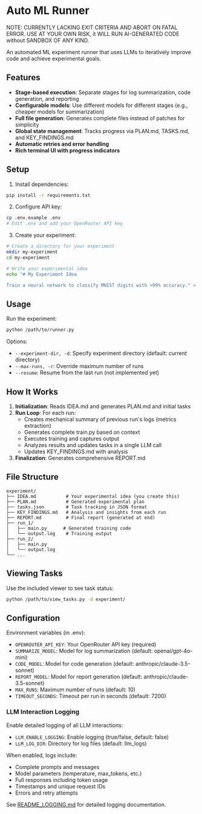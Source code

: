 # Auto ML Runner

NOTE: CURRENTLY LACKING EXIT CRITERIA AND ABORT ON FATAL ERROR.
USE AT YOUR OWN RISK, it WILL RUN AI-GENERATED CODE without SANDBOX OF ANY KIND.

An automated ML experiment runner that uses LLMs to iteratively improve code and achieve experimental goals.

## Features

- **Stage-based execution**: Separate stages for log summarization, code generation, and reporting
- **Configurable models**: Use different models for different stages (e.g., cheaper models for summarization)
- **Full file generation**: Generates complete files instead of patches for simplicity
- **Global state management**: Tracks progress via PLAN.md, TASKS.md, and KEY_FINDINGS.md
- **Automatic retries and error handling**
- **Rich terminal UI with progress indicators**

## Setup

1. Install dependencies:
```bash
pip install -r requirements.txt
```

2. Configure API key:
```bash
cp .env.example .env
# Edit .env and add your OpenRouter API key
```

3. Create your experiment:
```bash
# Create a directory for your experiment
mkdir my-experiment
cd my-experiment

# Write your experimental idea
echo "# My Experiment Idea

Train a neural network to classify MNIST digits with >99% accuracy." > IDEA.md
```

## Usage

Run the experiment:
```bash
python /path/to/runner.py
```

Options:
- `--experiment-dir, -d`: Specify experiment directory (default: current directory)
- `--max-runs, -r`: Override maximum number of runs
- `--resume`: Resume from the last run (not implemented yet)

## How It Works

1. **Initialization**: Reads IDEA.md and generates PLAN.md and initial tasks
2. **Run Loop**: For each run:
   - Creates mechanical summary of previous run's logs (metrics extraction)
   - Generates complete train.py based on context
   - Executes training and captures output
   - Analyzes results and updates tasks in a single LLM call
   - Updates KEY_FINDINGS.md with analysis
3. **Finalization**: Generates comprehensive REPORT.md

## File Structure

```
experiment/
├── IDEA.md           # Your experimental idea (you create this)
├── PLAN.md           # Generated experimental plan
├── tasks.json        # Task tracking in JSON format
├── KEY_FINDINGS.md   # Analysis and insights from each run
├── REPORT.md         # Final report (generated at end)
├── run_1/
│   ├── main.py      # Generated training code
│   └── output.log    # Training output
├── run_2/
│   ├── main.py
│   └── output.log
└── ...
```

## Viewing Tasks

Use the included viewer to see task status:
```bash
python /path/to/view_tasks.py -d experiment/
```

## Configuration

Environment variables (in .env):
- `OPENROUTER_API_KEY`: Your OpenRouter API key (required)
- `SUMMARIZE_MODEL`: Model for log summarization (default: openai/gpt-4o-mini)
- `CODE_MODEL`: Model for code generation (default: anthropic/claude-3.5-sonnet)
- `REPORT_MODEL`: Model for report generation (default: anthropic/claude-3.5-sonnet)
- `MAX_RUNS`: Maximum number of runs (default: 10)
- `TIMEOUT_SECONDS`: Timeout per run in seconds (default: 7200)

### LLM Interaction Logging

Enable detailed logging of all LLM interactions:
- `LLM_ENABLE_LOGGING`: Enable logging (true/false, default: false)
- `LLM_LOG_DIR`: Directory for log files (default: llm_logs)

When enabled, logs include:
- Complete prompts and messages
- Model parameters (temperature, max_tokens, etc.)
- Full responses including token usage
- Timestamps and unique request IDs
- Errors and retry attempts

See [README_LOGGING.md](README_LOGGING.md) for detailed logging documentation.
